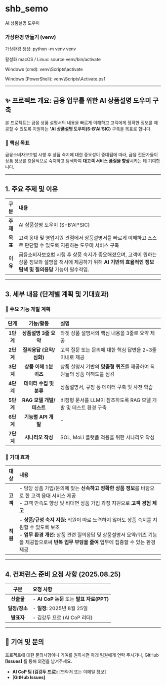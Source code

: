 # shb_semo
AI 상품설명 도우미

### 가상환경 만들기 (venv)
가상환경 생성:
python -m venv venv

활성화
macOS / Linux: source venv/bin/activate

Windows (cmd): venv\Scripts\activate

Windows (PowerShell): venv\Scripts\Activate.ps1


---

## ✨ 프로젝트 개요: 금융 업무를 위한 AI 상품설명 도우미 구축

본 프로젝트는 금융 상품 설명서의 내용을 빠르게 이해하고 고객에게 정확한 정보를 제공할 수 있도록 지원하는 **'AI 상품설명 도우미(S-B'Al'SIC)** 구축을 목표로 합니다.

### 📌 핵심 목표

금융소비자보호법 시행 후 상품 숙지에 대한 중요성이 증대됨에 따라, 금융 전문가들이 상품 정보를 효율적으로 숙지하고 탐색하여 **대고객 서비스 품질을 향상**시키는 데 기여합니다.


---

## 1. 주요 주제 및 이유

| 구분 | 내용 |
| :---: | :--- |
| **주제** | AI 상품설명 도우미 (S-B'Al*SIC) |
| **목표** | 고객 응대 및 영업지원 관점에서 상품설명서를 빠르게 이해하고 스스로 판단할 수 있도록 지원하는 도우미 서비스 구축 |
| **이유** | 금융소비자보호법 시행 후 상품 숙지가 중요해졌으며, 고객이 원하는 상품 정보와 설명을 적시에 제공하기 위해 **AI 기반의 효율적인 정보 탐색 및 질의응답** 기능이 필수적임. |

---

## 3. 세부 내용 (단계별 계획 및 기대효과)

### 🚀 주요 기능 개발 계획

| 단계 | 기능/활동 | 설명 |
| :---: | :---: | :--- |
| **1단계** | **상품설명 3줄 요약** | 타겟 상품 설명서의 핵심 내용을 3줄로 요약 제공 |
| **2단계** | **질의응답 (요약/심화)** | 고객 질문 또는 문의에 대한 핵심 답변을 2~3줄 이내로 제공 |
| **3단계** | **상품 이해 1분 퀴즈** | 상품 설명서 기반의 **맞춤형 퀴즈**를 제공하여 직원들의 상품 이해도를 점검 |
| **4단계** | **데이터 수집 및 분류** | 상품설명서, 규정 등 데이터 구축 및 사전 학습 |
| **5단계** | **RAG 모델 개발/테스트** | 비정형 문서를 LLM이 참조하도록 RAG 모델 개발 및 테스트 환경 구축 |
| **6단계** | **기능별 API 개발** | - |
| **7단계** | **시나리오 작성** | SOL, MoLi 플랫폼 적용을 위한 시나리오 작성 |

### 🎯 기대 효과

| 대상 | 내용 |
| :---: | :--- |
| **고객** | - 담당 상품 가입/문의에 맞는 **신속하고 정확한 상품 정보**를 바탕으로 한 고객 응대 서비스 제공 <br> - 고객 만족도 향상 및 비대면 상품 가입 과정 지원으로 **고객 경험 제고** |
| **직원** | - **상품/규정 숙지 지원:** 직원이 따로 노력하지 않아도 상품 숙지를 지원할 수 있도록 보조 <br> - **업무 환경 개선:** 상품 관련 질의응답 및 상품설명서 요약/퀴즈 기능을 제공함으로써 **반복 업무 부담을 줄여** 업무에 집중할 수 있는 환경 제공 |

---

## 4. 컨퍼런스 준비 요청 사항 (2025.08.25)

| 구분 | 요청 사항 |
| :---: | :--- |
| **산출물** | - **AI CoP 논문** 또는 **발표 자료(PPT)** |
| **일정/장소** | - **일정:** 2025년 8월 25일 |
| **발표자** | - 김강두 프로 (AI CoP 리더) |

---

## 🤝 기여 및 문의

프로젝트에 대한 문의사항이나 기여를 원하시면 아래 팀원에게 연락 주시거나, GitHub **[Issues]** 를 통해 의견을 남겨주세요.

* **AI CoP 팀 (김강두 프로)**: [연락처 또는 이메일 정보]
* **[GitHub Issues]**
